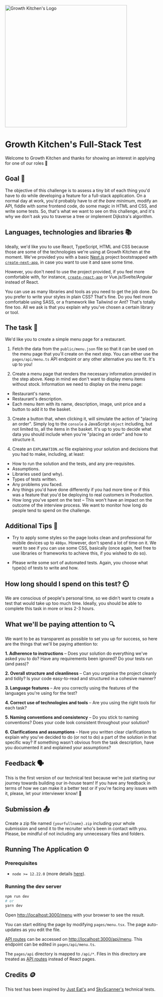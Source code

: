 <img src="https://user-images.githubusercontent.com/10439518/174103006-0cd96882-b723-41cb-aae4-dbb0251bb177.png" alt="Growth Kitchen's Logo" width="400"/>


# Growth Kitchen's Full-Stack Test

Welcome to Growth Kitchen and thanks for showing an interest in applying for one of our roles 🙌

## Goal 🎯

The objective of this challenge is to assess a tiny bit of each thing you'd have to do while developing a feature for a full-stack application. On a normal day at work, you'd probably have to _at the bare minimum_, modify an API, fiddle with some frontend code, do some magic in HTML and CSS, and write some tests. So, that's what we want to see on this challenge, and it's why we don't ask you to traverse a tree or implement Dijkstra's algorithm.

## Languages, technologies and libraries 📚

Ideally, we'd like you to use React, TypeScript, HTML and CSS because those are some of the technologies we're using at Growth Kitchen at the moment. We've provided you with a basic [Next.js](https://nextjs.org/) project bootstrapped with [`create-next-app`](https://github.com/vercel/next.js/tree/canary/packages/create-next-app), in case you want to use it and save some time.

However, you don't need to use the project provided, if you feel more comfortable with, for instance, [`create-react-app`](https://reactjs.org/docs/create-a-new-react-app.html#create-react-app) or Vue.js/Svelte/Angular instead of React.

You can use as many libraries and tools as you need to get the job done. Do you prefer to write your styles in plain CSS? That's fine. Do you feel more comfortable using SASS, or a framework like Tailwind or Ant? That's totally fine too. All we ask is that you explain _why_ you've chosen a certain library or tool.

## The task 📝

We'd like you to create a simple menu page for a restaurant.

1. Fetch the data from the `public/menu.json` file so that it can be used on the menu page that you'll create on the next step. You can either use the `pages/api/menu.ts` API endpoint or any other alternative you see fit. It's up to you!

2. Create a menu page that renders the necessary information provided in the step above. Keep in mind we don't want to display menu items without stock. Information we need to display on the menu page:
- Restaurant's name.
- Restaurant's description.
- Each menu item with its name, description, image, unit price and a button to add it to the basket.

3. Create a button that, when clicking it, will simulate the action of "placing an order". Simply log to the `console` a JavaScript `object` including, but not limited to, all the items in the basket. It's up to you to decide what data you should include when you're "placing an order" and how to structure it.

4. Create an `EXPLANATION.md` file explaining your solution and decisions that you had to make, including, at least:
- How to run the solution and the tests, and any pre-requisites.
- Assumptions.
- Libraries used (and why).
- Types of tests written.
- Any problems you faced.
- Any things you'd have done differently if you had more time or if this was a feature that you'd be deploying to real customers in Production.
- How long you've spent on the test – This won't have an impact on the outcome of the interview process. We want to monitor how long do people tend to spend on the challenge.

## Additional Tips 💭

- Try to apply some styles so the page looks clean and professional for mobile devices up to `480px`. However, don't spend a lot of time on it. We want to see if you can use some CSS, basically (once again, feel free to use libraries or frameworks to achieve this, if you wished to do so).

- Please write some sort of automated tests. Again, you choose what type(s) of tests to write and how.

## How long should I spend on this test? ⏲️

We are conscious of people's personal time, so we didn't want to create a test that would take up too much time. Ideally, you should be able to complete this task in more or less 2-3 hours.

## What we'll be paying attention to 🔍

We want to be as transparent as possible to set you up for success, so here are the things that we'll be paying attention to:

**1. Adherence to instructions** – Does your solution do everything we've asked you to do? Have any requirements been ignored? Do your tests run (and pass)?

**2. Overall structure and cleanliness** – Can you organise the project cleanly and tidily? Is your code easy-to-read and structured in a cohesive manner? 

**3. Language features** – Are you correctly using the features of the languages you're using for the test?

**4. Correct use of technologies and tools** – Are you using the right tools for each task? 

**5. Naming conventions and consistency** – Do you stick to naming conventions? Does your code look consistent throughout your solution?

**6. Clarifications and assumptions** – Have you written clear clarifications to explain why you've decided to do (or not to do) a part of the solution in that specific way? If something wasn't obvious from the task description, have you documented it and explained your assumptions?

## Feedback 🗣

This is the first version of our technical test because we're just starting our journey towards building our in-house team! If you have any feedback in terms of how we can make it a better test or if you're facing any issues with it, please, let your interviewer know! 🙏

## Submission 📤

Create a zip file named `{yourfullname}.zip` including your whole submission and send it to the recruiter who's been in contact with you. Please, be mindful of not including any unnecessary files and folders.

## Running The Application ⚙️

### Prerequisites

- `node >= 12.22.0` (more details [here](https://nextjs.org/docs/upgrading)).

### Running the dev server

```bash
npm run dev
# or
yarn dev
```

Open [http://localhost:3000/menu](http://localhost:3000/menu) with your browser to see the result.

You can start editing the page by modifying `pages/menu.tsx`. The page auto-updates as you edit the file.

[API routes](https://nextjs.org/docs/api-routes/introduction) can be accessed on [http://localhost:3000/api/menu](http://localhost:3000/api/menu). This endpoint can be edited in `pages/api/menu.ts`.

The `pages/api` directory is mapped to `/api/*`. Files in this directory are treated as [API routes](https://nextjs.org/docs/api-routes/introduction) instead of React pages.

## Credits 🪙

This test has been inspired by [Just Eat's](https://github.com/justeat/JustEat.RecruitmentTest) and [SkyScanner's](https://github.com/Skyscanner/full-stack-recruitment-test) technical tests.
